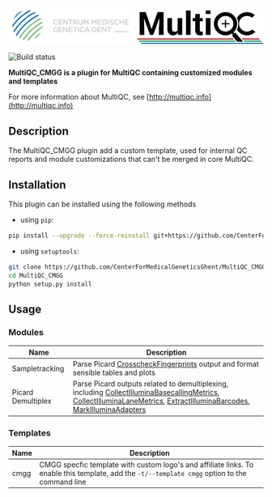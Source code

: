 <p float="left">
<img src="docs/images/CMGG_logo.png" width="250" title="CMMG">
<img src="docs/images/MultiQC_logo.png" width="250" title="MultiQC">
</p>

![Build status](https://github.com/CenterForMedicalGeneticsGhent/MultiQC_CMGG/actions/workflows/linux.yaml/badge.svg)

**MultiQC_CMGG is a plugin for MultiQC containing customized modules and templates**

For more information about MultiQC, see [http://multiqc.info](http://multiqc.info)

## Description

The MultiQC_CMGG plugin add a custom template, used for internal QC reports and module customizations that can't be merged in core MultiQC.

## Installation

This plugin can be installed using the following methods

- using `pip`:

```bash
pip install --upgrade --force-reinstall git+https://github.com/CenterForMedicalGeneticsGhent/MultiQC_CMGG.git
```

- using `setuptools`:

```bash
git clone https://github.com/CenterForMedicalGeneticsGhent/MultiQC_CMGG
cd MultiQC_CMGG
python setup.py install
```

## Usage

### Modules

| Name               | Description                                                                                                                                                                                                                                                                                                                                                                                                                                                                                                                                                                              |
| ------------------ | ---------------------------------------------------------------------------------------------------------------------------------------------------------------------------------------------------------------------------------------------------------------------------------------------------------------------------------------------------------------------------------------------------------------------------------------------------------------------------------------------------------------------------------------------------------------------------------------- |
| Sampletracking     | Parse Picard [CrosscheckFingerprints](https://gatk.broadinstitute.org/hc/en-us/articles/360057441151-CrosscheckFingerprints-Picard-) output and format sensible tables and plots                                                                                                                                                                                                                                                                                                                                                                                                         |
| Picard Demultiplex | Parse Picard outputs related to demultiplexing, including [CollectIlluminaBasecallingMetrics](https://gatk.broadinstitute.org/hc/en-us/articles/360057440691-CollectIlluminaBasecallingMetrics-Picard-), [CollectIlluminaLaneMetrics](https://gatk.broadinstitute.org/hc/en-us/articles/360056969072-CollectIlluminaLaneMetrics-Picard-), [ExtractIlluminaBarcodes](https://gatk.broadinstitute.org/hc/en-us/articles/360056969252-ExtractIlluminaBarcodes-Picard-), [MarkIlluminaAdapters](https://gatk.broadinstitute.org/hc/en-us/articles/360057439471-MarkIlluminaAdapters-Picard-) |

### Templates

| Name | Description                                                                                                                                    |
| ---- | ---------------------------------------------------------------------------------------------------------------------------------------------- |
| cmgg | CMGG specfic template with custom logo's and affiliate links. To enable this template, add the `-t/--template cmgg` option to the command line |
